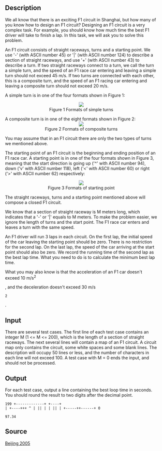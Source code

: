 <h2>Description</h2><p>We all know that there is an exciting F1 circuit in Shanghai, but how many of you know how to design an F1 circuit? Designing an F1 circuit is a very complex task. For example, you should know how much time the best F1 driver will take to finish a lap. In this task, we will ask you to solve this problem.
</p>
An F1 circuit consists of straight raceways, turns and a starting point. We use '-' (with ASCII number 45) or '|' (with ASCII number 124) to describe a section of straight raceways, and use '+' (with ASCII number 43) to describe a turn. If two straight raceways connect to a turn, we call the turn a simple turn, and the speed of an F1 race car entering and leaving a simple turn should not exceed 45 m/s. If two turns are connected with each other, this is a composite turn, and the speed of an F1 racing car entering and leaving a composite turn should not exceed 20 m/s.

A simple turn is in one of the four formats shown in Figure 1:
<center><img src="images/2730_1.jpg">
<br>Figure 1 Formats of simple turns</center><p>
</p>A composite turn is in one of the eight formats shown in Figure 2:
<center><img src="images/2730_2.jpg">
<br>Figure 2 Formats of composite turns</center><p>
</p>You may assume that in an F1 circuit there are only the two types of turns we mentioned above. 

The starting point of an F1 circuit is the beginning and ending position of an F1 race car. A starting point is in one of the four formats shown in Figure 3, meaning that the start direction is going up ('^' with ASCII number 94), down ('v' with ASCII number 118), left ('&lt;' with ASCII number 60) or right ('&gt;' with ASCII number 62) respectively:
<center><img src="images/2730_3.jpg">
<br>Figure 3 Formats of starting point</center><p>
</p>The straight raceways, turns and a starting point mentioned above will compose a closed F1 circuit.

We know that a section of straight raceway is M meters long, which indicates that a '-' or '|' equals to M meters. To make the problem easier, we ignore the length of turns and the start point. The F1 race car enters and leaves a turn with the same speed.

An F1 driver will run 3 laps in each circuit. On the first lap, the initial speed of the car leaving the starting point should be zero. There is no restriction for the second lap. On the last lap, the speed of the car arriving at the start point should also be zero. We record the running time of the second lap as the best lap time. What you need to do is to calculate the minimum best lap time.

What you may also know is that the acceleration of an F1 car doesn't exceed 10 m/s<sup>2</sup><p>, and the deceleration doesn't exceed 30 m/s</p><sup>2</sup><p>.</p><h2>Input</h2><p>There are several test cases. The first line of each test case contains an integer M (1 &lt;= M &lt;= 200), which is the length of a section of straight raceways. The next several lines will contain a map of an F1 circuit. A circuit map only contains the circuit, some white spaces and some blank lines. The description will occupy 50 lines or less, and the number of characters in each line will not exceed 100. A test case with M = 0 ends the input, and should not be processed.</p><h2>Output</h2><p>For each test case, output a line containing the best loop time in seconds. You should round the result to two digits after the decimal point.</p><pre><code class="language-input1">199
+-------------+
+----+        |
+----+++      ^
|     ||      |
|     ||      |
+-----++------+
0
</code></pre><pre><code class="language-output1">97.34</code></pre><h2>Source</h2><a href="searchproblem?field=source&amp;key=Beijing+2005">Beijing 2005</a>